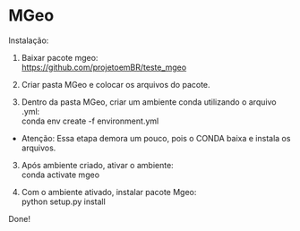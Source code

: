# MGeo

Instalação:

1. Baixar pacote mgeo:  
https://github.com/projetoemBR/teste_mgeo

2. Criar pasta MGeo e colocar os arquivos do pacote.  

3. Dentro da pasta MGeo, criar um ambiente conda utilizando o arquivo .yml:  
conda env create -f environment.yml  
 - Atenção: Essa etapa demora um pouco, pois o CONDA baixa e instala os arquivos.
 
3. Após ambiente criado, ativar o ambiente:  
conda activate mgeo

4. Com o ambiente ativado, instalar pacote Mgeo:  
python setup.py install

Done!

